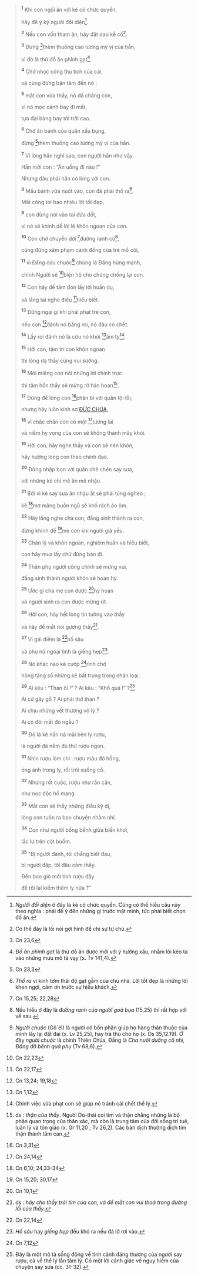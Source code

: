 > <sup><b>1</b></sup> Khi con ngồi ăn với kẻ có chức quyền,
>
> hãy để ý kỹ người đối diện[^1-bfa09482-281f-461f-9cf0-a3803b608b77].
>
> <sup><b>2</b></sup> Nếu con vốn tham ăn, hãy đặt dao kề cổ[^2-bfa09482-281f-461f-9cf0-a3803b608b77].
>
> <sup><b>3</b></sup> Đừng [^1@-bfa09482-281f-461f-9cf0-a3803b608b77]thèm thuồng cao lương mỹ vị của hắn,
>
> vì đó là thứ đồ ăn phỉnh gạt[^3-bfa09482-281f-461f-9cf0-a3803b608b77].
>
> <sup><b>4</b></sup> Chớ nhọc công thu tích của cải,
>
> và cũng đừng bận tâm đến nó ;
>
> <sup><b>5</b></sup> mắt con vừa thấy, nó đã chẳng còn,
>
> vì nó mọc cánh bay đi mất,
>
> tựa đại bàng bay tới trời cao.
>
> <sup><b>6</b></sup> Chớ ăn bánh của quân xấu bụng,
>
> đừng [^2@-bfa09482-281f-461f-9cf0-a3803b608b77]thèm thuồng cao lương mỹ vị của hắn.
>
> <sup><b>7</b></sup> Vì lòng hắn nghĩ sao, con người hắn như vậy.
>
> Hắn mời con : “Ăn uống đi nào !”
>
> Nhưng đâu phải hắn có lòng với con.
>
> <sup><b>8</b></sup> Mẩu bánh vừa nuốt vào, con đã phải thổ ra[^4-bfa09482-281f-461f-9cf0-a3803b608b77].
>
> Mất công toi bao nhiêu lời tốt đẹp,
>
> <sup><b>9</b></sup> con đừng nói vào tai đứa dốt,
>
> vì nó sẽ khinh dể lời lẽ khôn ngoan của con.
>
> <sup><b>10</b></sup> Con chớ chuyển dời [^3@-bfa09482-281f-461f-9cf0-a3803b608b77]đường ranh cũ[^5-bfa09482-281f-461f-9cf0-a3803b608b77],
>
> cũng đừng xâm phạm cánh đồng của trẻ mồ côi,
>
> <sup><b>11</b></sup> vì Đấng cứu chuộc[^6-bfa09482-281f-461f-9cf0-a3803b608b77] chúng là Đấng hùng mạnh,
>
> chính Người sẽ [^4@-bfa09482-281f-461f-9cf0-a3803b608b77]biện hộ cho chúng chống lại con.
>
> <sup><b>12</b></sup> Con hãy để tâm đón lấy lời huấn dụ,
>
> và lắng tai nghe điều [^5@-bfa09482-281f-461f-9cf0-a3803b608b77]hiểu biết.
>
> <sup><b>13</b></sup> Đừng ngại gì khi phải phạt trẻ con,
>
> nếu con [^6@-bfa09482-281f-461f-9cf0-a3803b608b77]đánh nó bằng roi, nó đâu có chết.
>
> <sup><b>14</b></sup> Lấy roi đánh nó là cứu nó khỏi [^7@-bfa09482-281f-461f-9cf0-a3803b608b77]âm ty[^7-bfa09482-281f-461f-9cf0-a3803b608b77].
>
> <sup><b>15</b></sup> Hỡi con, tâm trí con khôn ngoan
>
> thì lòng dạ thầy cũng vui sướng.
>
> <sup><b>16</b></sup> Môi miệng con nói những lời chính trực
>
> thì tâm hồn thầy sẽ mừng rỡ hân hoan[^8-bfa09482-281f-461f-9cf0-a3803b608b77].
>
> <sup><b>17</b></sup> Đừng để lòng con [^8@-bfa09482-281f-461f-9cf0-a3803b608b77]phân bì với quân tội lỗi,
>
> nhưng hãy luôn kính sợ [ĐỨC CHÚA](),
>
> <sup><b>18</b></sup> vì chắc chắn con có một [^9@-bfa09482-281f-461f-9cf0-a3803b608b77]tương lai
>
> và niềm hy vọng của con sẽ không thành mây khói.
>
> <sup><b>19</b></sup> Hỡi con, hãy nghe thầy và con sẽ nên khôn,
>
> hãy hướng lòng con theo chính đạo.
>
> <sup><b>20</b></sup> Đừng nhập bọn với quân chè chén say sưa,
>
> với những kẻ chỉ mê ăn mê nhậu.
>
> <sup><b>21</b></sup> Bởi vì kẻ say sưa ăn nhậu ắt sẽ phải túng nghèo ;
>
> kẻ [^10@-bfa09482-281f-461f-9cf0-a3803b608b77]mơ màng buồn ngủ sẽ khố rách áo ôm.
>
> <sup><b>22</b></sup> Hãy lắng nghe cha con, đấng sinh thành ra con,
>
> đừng khinh dể [^11@-bfa09482-281f-461f-9cf0-a3803b608b77]mẹ con khi người già yếu.
>
> <sup><b>23</b></sup> Chân lý và khôn ngoan, nghiêm huấn và hiểu biết,
>
> con hãy mua lấy chứ đừng bán đi.
>
> <sup><b>24</b></sup> Thân phụ người công chính sẽ mừng vui,
>
> đấng sinh thành người khôn sẽ hoan hỷ.
>
> <sup><b>25</b></sup> Ước gì cha mẹ con được [^12@-bfa09482-281f-461f-9cf0-a3803b608b77]hỷ hoan
>
> và người sinh ra con được mừng rỡ.
>
> <sup><b>26</b></sup> Hỡi con, hãy hết lòng tin tưởng vào thầy
>
> và hãy để mắt noi gương thầy[^9-bfa09482-281f-461f-9cf0-a3803b608b77].
>
> <sup><b>27</b></sup> Vì gái điếm là [^13@-bfa09482-281f-461f-9cf0-a3803b608b77]hố sâu
>
> và phụ nữ ngoại tình là giếng hẹp[^10-bfa09482-281f-461f-9cf0-a3803b608b77].
>
> <sup><b>28</b></sup> Nó khác nào kẻ cướp [^14@-bfa09482-281f-461f-9cf0-a3803b608b77]rình chờ
>
> hòng tăng số những kẻ bất trung trong nhân loại.
>
> <sup><b>29</b></sup> Ai kêu : “Than ôi !” ? Ai kêu : “Khổ quá !” ?[^11-bfa09482-281f-461f-9cf0-a3803b608b77]
>
> Ai cứ gây gổ ? Ai phải thở than ?
>
> Ai chịu những vết thương vô lý ?
>
> Ai có đôi mắt đỏ ngầu ?
>
> <sup><b>30</b></sup> Đó là kẻ nấn ná mãi bên ly rượu,
>
> là người đã nếm đủ thứ rượu ngon.
>
> <sup><b>31</b></sup> Nhìn rượu làm chi : rượu màu đỏ hồng,
>
> óng ánh trong ly, rồi trôi xuống cổ.
>
> <sup><b>32</b></sup> Nhưng rốt cuộc, rượu như rắn cắn,
>
> như nọc độc hổ mang.
>
> <sup><b>33</b></sup> Mắt con sẽ thấy những điều kỳ dị,
>
> lòng con tuôn ra bao chuyện nhảm nhí.
>
> <sup><b>34</b></sup> Con như người bồng bềnh giữa biển khơi,
>
> lắc lư trên cột buồm.
>
> <sup><b>35</b></sup> “Bị người đánh, tôi chẳng biết đau,
>
> bị người đập, tôi đâu cảm thấy.
>
> Đến bao giờ mới tỉnh rượu đây
>
> để tôi lại kiếm thêm ly nữa ?”

[^1-bfa09482-281f-461f-9cf0-a3803b608b77]: *Người đối diện* ở đây là kẻ có chức quyền. Cũng có thể hiểu câu này theo nghĩa : phải để ý đến những gì trước mặt mình, tức phải biết chọn đồ ăn.
[^2-bfa09482-281f-461f-9cf0-a3803b608b77]: Có thể đây là lối nói gợi hình để chỉ sự tự chủ.
[^3-bfa09482-281f-461f-9cf0-a3803b608b77]: *Đồ ăn phỉnh gạt* là thứ đồ ăn được mời với ý hướng xấu, nhằm lôi kéo ta vào những mưu mô tà vạy (x. Tv 141,4).
[^4-bfa09482-281f-461f-9cf0-a3803b608b77]: *Thổ ra* vì kinh tởm thái độ gạt gẫm của chủ nhà. Lời tốt đẹp là những lời khen ngợi, cám ơn trước sự hiếu khách.
[^5-bfa09482-281f-461f-9cf0-a3803b608b77]: Nếu hiểu ở đây là *đường ranh của người goá bụa* (15,25) thì rất hợp với vế sau.
[^6-bfa09482-281f-461f-9cf0-a3803b608b77]: *Người chuộc* (Gö´ël) là người có bổn phận giúp họ hàng thân thuộc của mình lấy lại đất đai (x. Lv 25,25), hay trả thù cho họ (x. Ds 35,12.19). Ở đây *người chuộc* là chính Thiên Chúa, Đấng là *Cha nuôi dưỡng cô nhi, Đấng đỡ bênh quả phụ* (Tv 68,6).
[^7-bfa09482-281f-461f-9cf0-a3803b608b77]: Chính việc sửa phạt con sẽ giúp nó tránh cái chết thể lý.
[^8-bfa09482-281f-461f-9cf0-a3803b608b77]: ds : *thận của thầy*. Người Do-thái coi tim và thận chẳng những là bộ phận quan trọng của thân xác, mà còn là trung tâm của đời sống trí tuệ, luân lý và tôn giáo (x. Gr 11,20 ; Tv 26,2). Các bản dịch thường dịch tim thận thành tâm can.
[^9-bfa09482-281f-461f-9cf0-a3803b608b77]: ds : *hãy cho thầy trái tim của con, và để mắt con vui thoả trong đường lối của thầy.*
[^10-bfa09482-281f-461f-9cf0-a3803b608b77]: *Hố sâu* hay *giếng hẹp* đều khó ra nếu đã lỡ rơi vào.
[^11-bfa09482-281f-461f-9cf0-a3803b608b77]: Đây là một mô tả sống động về tình cảnh đáng thương của người say rượu, cả về thể lý lẫn tâm lý. Có một lời cảnh giác về nguy hiểm của chuyện say sưa (cc. 31-32).
[^1@-bfa09482-281f-461f-9cf0-a3803b608b77]: Cn 23,6
[^2@-bfa09482-281f-461f-9cf0-a3803b608b77]: Cn 23,3
[^3@-bfa09482-281f-461f-9cf0-a3803b608b77]: Cn 15,25; 22,28
[^4@-bfa09482-281f-461f-9cf0-a3803b608b77]: Cn 22,23
[^5@-bfa09482-281f-461f-9cf0-a3803b608b77]: Cn 22,17
[^6@-bfa09482-281f-461f-9cf0-a3803b608b77]: Cn 13,24; 19,18
[^7@-bfa09482-281f-461f-9cf0-a3803b608b77]: Cn 1,12
[^8@-bfa09482-281f-461f-9cf0-a3803b608b77]: Cn 3,31
[^9@-bfa09482-281f-461f-9cf0-a3803b608b77]: Cn 24,14
[^10@-bfa09482-281f-461f-9cf0-a3803b608b77]: Cn 6,10; 24,33-34
[^11@-bfa09482-281f-461f-9cf0-a3803b608b77]: Cn 15,20; 30,17
[^12@-bfa09482-281f-461f-9cf0-a3803b608b77]: Cn 10,1
[^13@-bfa09482-281f-461f-9cf0-a3803b608b77]: Cn 22,14
[^14@-bfa09482-281f-461f-9cf0-a3803b608b77]: Cn 7,12